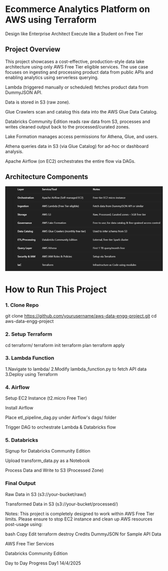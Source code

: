 # Ecommerce Analytics Platform on AWS using Terraform

Design like Enterprise Architect
Execute like a Student on Free Tier

## Project Overview

This project showcases a cost-effective, production-style data lake architecture using only AWS Free Tier eligible services. The use case focuses on ingesting and processing product data from public APIs and enabling analytics using serverless querying.

Lambda (triggered manually or scheduled) fetches product data from DummyJSON API.

Data is stored in S3 (raw zone).

Glue Crawlers scan and catalog this data into the AWS Glue Data Catalog.

Databricks Community Edition reads raw data from S3, processes and writes cleaned output back to the processed/curated zones.

Lake Formation manages access permissions for Athena, Glue, and users.

Athena queries data in S3 (via Glue Catalog) for ad-hoc or dashboard analysis.

Apache Airflow (on EC2) orchestrates the entire flow via DAGs.

## Architecture Components

![alt text](image-1.png)





# How to Run This Project

### 1. Clone Repo

git clone https://github.com/yourusername/aws-data-engg-project.git
cd aws-data-engg-project

### 2. Setup Terraform

cd terraform/
terraform init
terraform plan
terraform apply

### 3. Lambda Function

1.Navigate to lambda/
2.Modify lambda_function.py to fetch API data
3.Deploy using Terraform

### 4. Airflow

Setup EC2 Instance (t2.micro Free Tier)

Install Airflow

Place etl_pipeline_dag.py under Airflow's dags/ folder

Trigger DAG to orchestrate Lambda & Databricks flow

### 5. Databricks
Signup for Databricks Community Edition

Upload transform_data.py as a Notebook

Process Data and Write to S3 (Processed Zone)

### Final Output
Raw Data in S3 (s3://your-bucket/raw/)

Transformed Data in S3 (s3://your-bucket/processed/)

Notes:
This project is completely designed to work within AWS Free Tier limits.
Please ensure to stop EC2 instance and clean up AWS resources post-usage using:

bash
Copy
Edit
terraform destroy
Credits
DummyJSON for Sample API Data

AWS Free Tier Services

Databricks Community Edition


Day to Day Progress
Day1 14/4/2025
